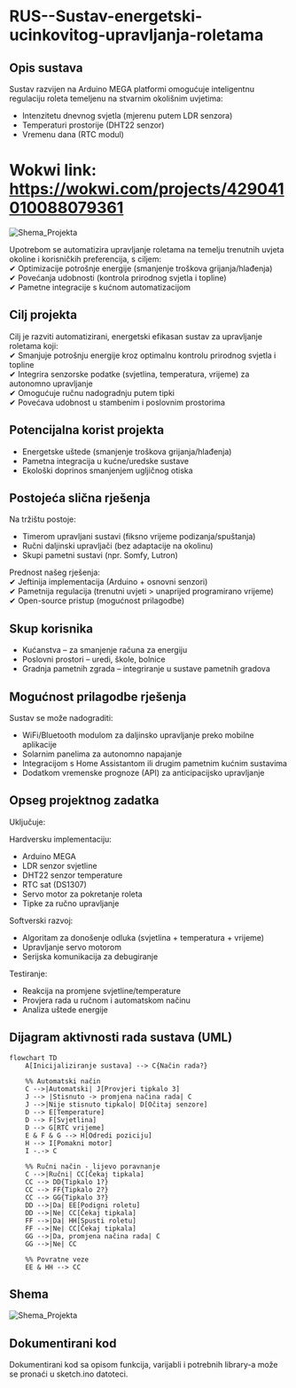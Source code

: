 # RUS--Sustav-energetski-ucinkovitog-upravljanja-roletama
## Opis sustava
Sustav razvijen na Arduino MEGA platformi omogućuje inteligentnu regulaciju roleta temeljenu na stvarnim okolišnim uvjetima:<br>
 - Intenzitetu dnevnog svjetla (mjerenu putem LDR senzora) <br>
 - Temperaturi prostorije (DHT22 senzor) <br>
 - Vremenu dana (RTC modul) <br>

# Wokwi link: https://wokwi.com/projects/429041010088079361

 ![Shema_Projekta](https://github.com/user-attachments/assets/2d0d0dea-3e3b-4c35-9bee-d6584b76eb24)
 
Upotrebom se automatizira upravljanje roletama na temelju trenutnih uvjeta okoline  i korisničkih preferencija, s ciljem: <br>
 ✔ Optimizacije potrošnje energije (smanjenje troškova grijanja/hlađenja) <br>
 ✔ Povećanja udobnosti (kontrola prirodnog svjetla i topline)<br>
 ✔ Pametne integracije s kućnom automatizacijom<br>

## Cilj projekta
Cilj je razviti automatizirani, energetski efikasan sustav za upravljanje roletama koji:<br>
 ✔ Smanjuje potrošnju energije kroz optimalnu kontrolu prirodnog svjetla i topline<br>
 ✔ Integrira senzorske podatke (svjetlina, temperatura, vrijeme) za autonomno upravljanje<br>
 ✔ Omogućuje ručnu nadogradnju putem tipki<br>
 ✔ Povećava udobnost u stambenim i poslovnim prostorima<br>

##  Potencijalna korist projekta
- Energetske uštede (smanjenje troškova grijanja/hlađenja) <br>
- Pametna integracija u kućne/uredske sustave <br>
- Ekološki doprinos smanjenjem ugljičnog otiska <br>

##  Postojeća slična rješenja
Na tržištu postoje: <br>
 - Timerom upravljani sustavi (fiksno vrijeme podizanja/spuštanja) <br>
 - Ručni daljinski upravljači (bez adaptacije na okolinu) <br>
 - Skupi pametni sustavi (npr. Somfy, Lutron) <br>
 
 Prednost našeg rješenja: <br> 
  ✔ Jeftinija implementacija (Arduino + osnovni senzori) <br>
  ✔ Pametnija regulacija (trenutni uvjeti > unaprijed programirano vrijeme) <br>
  ✔ Open-source pristup (mogućnost prilagodbe) <br>


##  Skup korisnika
  - Kućanstva – za smanjenje računa za energiju  <br>
  - Poslovni prostori – uredi, škole, bolnice  <br>
  - Gradnja pametnih zgrada – integriranje u sustave pametnih gradova  <br>


##  Mogućnost prilagodbe rješenja
Sustav se može nadograditi:  <br>
  - WiFi/Bluetooth modulom za daljinsko upravljanje preko mobilne aplikacije  <br>
  - Solarnim panelima za autonomno napajanje  <br>
  - Integracijom s Home Assistantom ili drugim pametnim kućnim sustavima  <br>
  - Dodatkom vremenske prognoze (API) za anticipacijsko upravljanje  <br>

## Opseg projektnog zadatka
Uključuje:

Hardversku implementaciju:
 - Arduino MEGA
 - LDR senzor svjetline
 - DHT22 senzor temperature
 - RTC sat (DS1307)
 - Servo motor za pokretanje roleta
 - Tipke za ručno upravljanje

Softverski razvoj:
 - Algoritam za donošenje odluka (svjetlina + temperatura + vrijeme)
 - Upravljanje servo motorom
 - Serijska komunikacija za debugiranje

Testiranje:
 - Reakcija na promjene svjetline/temperature
 - Provjera rada u ručnom i automatskom načinu
 - Analiza uštede energije

## Dijagram aktivnosti rada sustava (UML)
```mermaid
flowchart TD
    A[Inicijaliziranje sustava] --> C{Način rada?}
    
    %% Automatski način
    C -->|Automatski| J[Provjeri tipkalo 3]
    J --> |Stisnuto -> promjena načina rada| C
    J -->|Nije stisnuto tipkalo| D[Očitaj senzore]
    D --> E[Temperature]
    D --> F[Svjetlina]
    D --> G[RTC vrijeme]
    E & F & G --> H[Odredi poziciju]
    H --> I[Pomakni motor]
    I -.-> C
    
    %% Ručni način - lijevo poravnanje
    C -->|Ručni| CC[Čekaj tipkala]
    CC --> DD{Tipkalo 1?}
    CC --> FF{Tipkalo 2?}
    CC --> GG{Tipkalo 3?}
    DD -->|Da| EE[Podigni roletu]
    DD -->|Ne| CC[Čekaj tipkala]
    FF -->|Da| HH[Spusti roletu]
    FF -->|Ne| CC[Čekaj tipkala]
    GG -->|Da, promjena načina rada| C
    GG -->|Ne| CC
    
    %% Povratne veze
    EE & HH --> CC
```
  

## Shema
![Shema_Projekta](https://github.com/user-attachments/assets/2d0d0dea-3e3b-4c35-9bee-d6584b76eb24)


## Dokumentirani kod

Dokumentirani kod sa opisom funkcija, varijabli i potrebnih library-a može se pronaći u sketch.ino datoteci.
